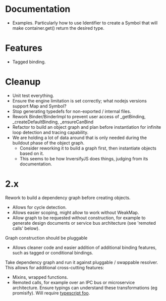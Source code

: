 
# Documentation
- Examples.
Particularly how to use Identifier<T> to create a Symbol that will make container.get() return the desired type.


# Features
- Tagged binding.

# Cleanup
- Unit test everything.
- Ensure the engine limitation is set correctly; what nodejs versions support Map and Symbol?
- Stop generating typedefs for non-exported / internal files.
- Rework Binder/BinderImpl to prevent user access of _getBinding, _createDefaultBinding, _ensureCanBind
- Refactor to build an object graph and plan before instantiation for infinite loop detection and tracing capability.
- We are holding a lot of data around that is only needed during the buildout phase of the object graph.
    - Consider reworking it to build a graph first, then instantiate objects based on it.
    - This seems to be how InversifyJS does things, judging from its documentation.

# 2.x

Rework to build a dependency graph before creating objects.
- Allows for cycle detection.
- Allows easier scoping, might allow to work without WeakMap.
- Allow graph to be requested without construction, for example to generate design documents or service bus architecture (see 'remoted calls' below).

Graph construction should be pluggable
- Allows cleaner code and easier addition of additional binding features, such as 
tagged or conditional bindings.

Take dependency graph and run it against pluggable / swappable resolver.
This allows for additional cross-cutting features:
- Mixins, wrapped functions.
- Remoted calls, for example over an IPC bus or microservice architecture.
Ensure typings can understand these transformations (eg promisify).  Will require [typescript foo](https://github.com/Microsoft/TypeScript/pull/21496).

